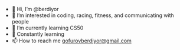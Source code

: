 - 👋 Hi, I’m @berdiyor
- 👀 I’m interested in coding, racing, fitness, and communicating with people
- 🌱 I’m currently learning CS50
- 💞️ Constantly learning
- 📫 How to reach me gofurovberdiyor@gmail.com

<!---
Bromemez/Bromemez is a ✨ special ✨ repository because its `README.md` (this file) appears on your GitHub profile.
You can click the Preview link to take a look at your changes.
--->
